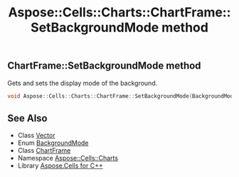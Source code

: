 ﻿---
title: Aspose::Cells::Charts::ChartFrame::SetBackgroundMode method
linktitle: SetBackgroundMode
second_title: Aspose.Cells for C++ API Reference
description: 'Aspose::Cells::Charts::ChartFrame::SetBackgroundMode method. Gets and sets the display mode of the background in C++.'
type: docs
weight: 900
url: /cpp/aspose.cells.charts/chartframe/setbackgroundmode/
---
## ChartFrame::SetBackgroundMode method


Gets and sets the display mode of the background.

```cpp
void Aspose::Cells::Charts::ChartFrame::SetBackgroundMode(BackgroundMode value)
```

## See Also

* Class [Vector](../../../aspose.cells/vector/)
* Enum [BackgroundMode](../../backgroundmode/)
* Class [ChartFrame](../)
* Namespace [Aspose::Cells::Charts](../../)
* Library [Aspose.Cells for C++](../../../)

